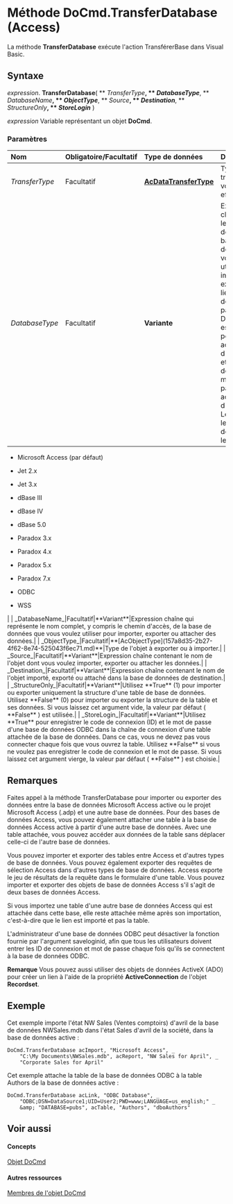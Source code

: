 
# Méthode DoCmd.TransferDatabase (Access)

La méthode  **TransferDatabase** exécute l'action TransférerBase dans Visual Basic.


## Syntaxe

 _expression_. **TransferDatabase**( ** _TransferType_**, ** _DatabaseType_**, ** _DatabaseName_**, ** _ObjectType_**, ** _Source_**, ** _Destination_**, ** _StructureOnly_**, ** _StoreLogin_** )

 _expression_ Variable représentant un objet **DoCmd**.


### Paramètres



|**Nom**|**Obligatoire/Facultatif**|**Type de données**|**Description**|
|:-----|:-----|:-----|:-----|
| _TransferType_|Facultatif|**[AcDataTransferType](cbd51e58-3873-ac1c-b494-55d43f1b2e25.md)**|Type de transfert que vous voulez effectuer.|
| _DatabaseType_|Facultatif|**Variante**|Expression de chaîne qui est le nom d'un des types de bases de données que vous pouvez utiliser pour importer, exporter ou lier des données. Le paramètre DatatbaseType est requis pour les actions d'exportation et de liaison de données, mais ne l'est pas pour les actions d'importation. Les types ou les bases de données sont les suivants:
<ul xmlns:xlink="http://www.w3.org/1999/xlink" xmlns:mtps="http://msdn2.microsoft.com/mtps" xmlns:MSHelp="http://msdn.microsoft.com/mshelp" xmlns:mshelp="http://msdn.microsoft.com/mshelp" xmlns:ddue="http://ddue.schemas.microsoft.com/authoring/2003/5" xmlns:msxsl="urn:schemas-microsoft-com:xslt"><li><p>Microsoft Access (par défaut)</p></li><li><p>Jet 2.x</p></li><li><p>Jet 3.x</p></li><li><p>dBase III</p></li><li><p>dBase IV</p></li><li><p>dBase 5.0</p></li><li><p>Paradox 3.x</p></li><li><p>Paradox 4.x</p></li><li><p>Paradox 5.x</p></li><li><p>Paradox 7.x</p></li><li><p>ODBC  
 
</p></li><li><p>WSS</p></li></ul>|
| _DatabaseName_|Facultatif|**Variant**|Expression chaîne qui représente le nom complet, y compris le chemin d'accès, de la base de données que vous voulez utiliser pour importer, exporter ou attacher des données.|
| _ObjectType_|Facultatif|**[AcObjectType](157a8d35-2b27-4f62-8e74-525043f6ec71.md)**|Type de l'objet à exporter ou à importer.|
| _Source_|Facultatif|**Variant**|Expression chaîne contenant le nom de l'objet dont vous voulez importer, exporter ou attacher les données.|
| _Destination_|Facultatif|**Variant**|Expression chaîne contenant le nom de l'objet importé, exporté ou attaché dans la base de données de destination.|
| _StructureOnly_|Facultatif|**Variant**|Utilisez  **True** (1) pour importer ou exporter uniquement la structure d'une table de base de données. Utilisez **False** (0) pour importer ou exporter la structure de la table et ses données. Si vous laissez cet argument vide, la valeur par défaut ( **False** ) est utilisée.|
| _StoreLogin_|Facultatif|**Variant**|Utilisez  **True** pour enregistrer le code de connexion (ID) et le mot de passe d'une base de données ODBC dans la chaîne de connexion d'une table attachée de la base de données. Dans ce cas, vous ne devez pas vous connecter chaque fois que vous ouvrez la table. Utilisez **False** si vous ne voulez pas enregistrer le code de connexion et le mot de passe. Si vous laissez cet argument vierge, la valeur par défaut ( **False** ) est choisie.|

## Remarques

Faites appel à la méthode TransferDatabase pour importer ou exporter des données entre la base de données Microsoft Access active ou le projet Microsoft Access (.adp) et une autre base de données. Pour des bases de données Access, vous pouvez également attacher une table à la base de données Access active à partir d'une autre base de données. Avec une table attachée, vous pouvez accéder aux données de la table sans déplacer celle-ci de l'autre base de données.

Vous pouvez importer et exporter des tables entre Access et d'autres types de base de données. Vous pouvez également exporter des requêtes de sélection Access dans d'autres types de base de données. Access exporte le jeu de résultats de la requête dans le formulaire d'une table. Vous pouvez importer et exporter des objets de base de données Access s'il s'agit de deux bases de données Access.

Si vous importez une table d'une autre base de données Access qui est attachée dans cette base, elle reste attachée même après son importation, c'est-à-dire que le lien est importé et pas la table.

L'administrateur d'une base de données ODBC peut désactiver la fonction fournie par l'argument saveloginid, afin que tous les utilisateurs doivent entrer les ID de connexion et mot de passe chaque fois qu'ils se connectent à la base de données ODBC.


 **Remarque**  Vous pouvez aussi utiliser des objets de données ActiveX (ADO) pour créer un lien à l'aide de la propriété  **ActiveConnection** de l'objet **Recordset**.


## Exemple

Cet exemple importe l'état NW Sales (Ventes comptoirs) d'avril de la base de données NWSales.mdb dans l'état Sales d'avril de la société, dans la base de données active :


```
DoCmd.TransferDatabase acImport, "Microsoft Access", _ 
    "C:\My Documents\NWSales.mdb", acReport, "NW Sales for April", _ 
    "Corporate Sales for April"
```

Cet exemple attache la table de la base de données ODBC à la table Authors de la base de données active :




```
DoCmd.TransferDatabase acLink, "ODBC Database", _ 
    "ODBC;DSN=DataSource1;UID=User2;PWD=www;LANGUAGE=us_english;" _ 
    &amp; "DATABASE=pubs", acTable, "Authors", "dboAuthors"
```


## Voir aussi


#### Concepts


[Objet DoCmd](3ce44cca-9979-0a1e-9787-079a52ce528f.md)
#### Autres ressources


[Membres de l'objet DoCmd](3e7ade9e-86e4-0751-188b-5d31c9101651.md)